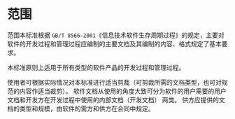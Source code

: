 # 范围

范围本标准根据 `GB/T 8566—2001`《信息技术软件生存周期过程》的规定，主要对软件的开发过程和管理过程应编制的主要文档及其编制的内容、格式规定了基本要求。

本标准原则上适用于所有类型的软件产品的开发过程和管理过程。

使用者可根据实际情况对本标准进行适当剪裁（可剪裁所需的文档类型，也可对规范的内容作适当裁剪）。
软件文档从使用的角度大致可分为软件的用户需要的用户文档和开发方在开发过程中使用的内部文档（开发文档） 两类。
供方应提供的文档的类型和规模，由软件的需方和供方在合同中规定。